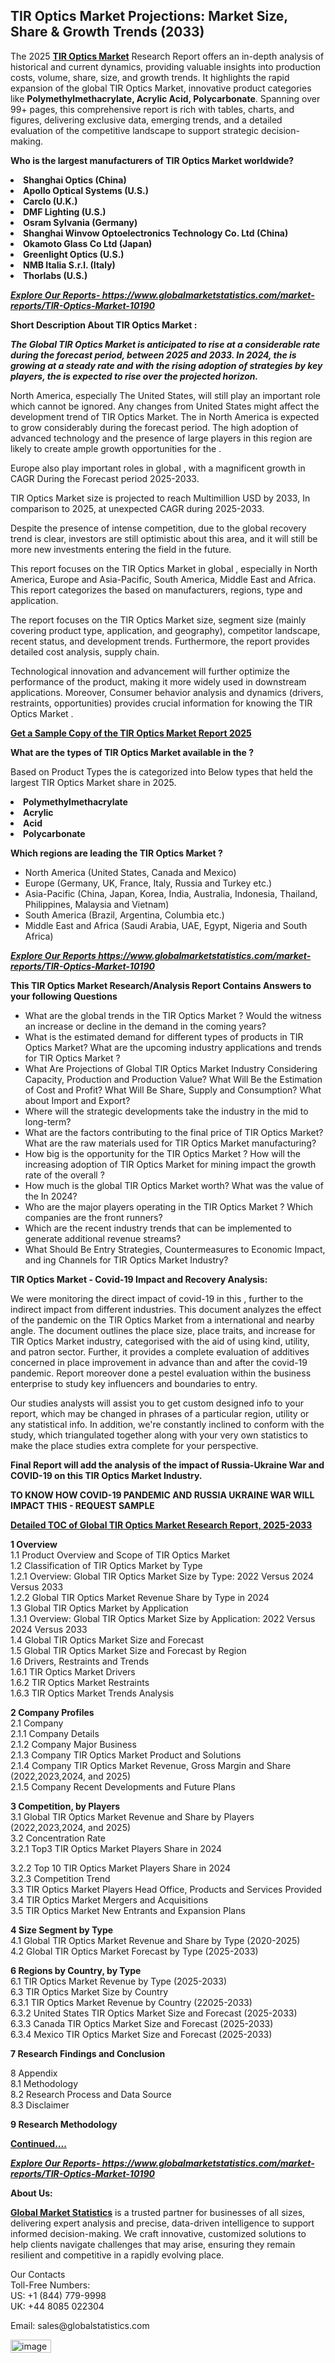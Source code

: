 <h2>TIR Optics Market Projections: Market Size, Share & Growth Trends (2033)</h2><p>The 2025 <strong><a href="https://www.globalmarketstatistics.com/market-reports/TIR-Optics-Market-10190">TIR Optics Market</a></strong> Research Report offers an in-depth analysis of historical and current dynamics, providing valuable insights into production costs, volume, share, size, and growth trends. It highlights the rapid expansion of the global TIR Optics Market, innovative product categories like <strong>Polymethylmethacrylate, Acrylic Acid, Polycarbonate</strong>. Spanning over 99+ pages, this comprehensive report is rich with tables, charts, and figures, delivering exclusive data, emerging trends, and a detailed evaluation of the competitive landscape to support strategic decision-making.</p><p><strong>Who is the largest manufacturers of TIR Optics Market worldwide?</strong></p><p><strong><li>Shanghai Optics (China)<li>Apollo Optical Systems (U.S.)<li>Carclo (U.K.)<li>DMF Lighting (U.S.)<li>Osram Sylvania (Germany)<li>Shanghai Winvow Optoelectronics Technology Co. Ltd (China)<li>Okamoto Glass Co Ltd (Japan)<li>Greenlight Optics (U.S.)<li>NMB Italia S.r.l. (Italy)<li>Thorlabs (U.S.)</strong></p><p><strong><em><a href="https://www.globalmarketstatistics.com/market-reports/TIR-Optics-Market-10190">Explore Our Reports-&nbsp;https://www.globalmarketstatistics.com/market-reports/TIR-Optics-Market-10190</a></em></strong></p><p><strong>Short Description About TIR Optics Market :</strong></p><p><strong><em>The Global TIR Optics Market is anticipated to rise at a considerable rate during the forecast period, between 2025 and 2033. In 2024, the is growing at a steady rate and with the rising adoption of strategies by key players, the is expected to rise over the projected horizon.</em></strong></p><p>North America, especially The United States, will still play an important role which cannot be ignored. Any changes from United States might affect the development trend of TIR Optics Market. The in North America is expected to grow considerably during the forecast period. The high adoption of advanced technology and the presence of large players in this region are likely to create ample growth opportunities for the .</p><p>Europe also play important roles in global , with a magnificent growth in CAGR During the Forecast period 2025-2033.</p><p>TIR Optics Market size is projected to reach Multimillion USD by 2033, In comparison to 2025, at unexpected CAGR during 2025-2033.</p><p>Despite the presence of intense competition, due to the global recovery trend is clear, investors are still optimistic about this area, and it will still be more new investments entering the field in the future.</p><p>This report focuses on the TIR Optics Market in global , especially in North America, Europe and Asia-Pacific, South America, Middle East and Africa. This report categorizes the based on manufacturers, regions, type and application.</p><p>The report focuses on the TIR Optics Market size, segment size (mainly covering product type, application, and geography), competitor landscape, recent status, and development trends. Furthermore, the report provides detailed cost analysis, supply chain.</p><p>Technological innovation and advancement will further optimize the performance of the product, making it more widely used in downstream applications. Moreover, Consumer behavior analysis and dynamics (drivers, restraints, opportunities) provides crucial information for knowing the TIR Optics Market .</p><p><strong><a href="https://www.globalmarketstatistics.com/market-reports/TIR-Optics-Market-10190">Get a Sample Copy of the TIR Optics Market Report 2025</a></strong></p><p><strong>What are the types of TIR Optics Market available in the ?</strong></p><p>Based on Product Types the is categorized into Below types that held the largest TIR Optics Market share in 2025.</p><p><strong><li>Polymethylmethacrylate<li>Acrylic<li>Acid<li>Polycarbonate</strong></p><p><strong>Which regions are leading the TIR Optics Market ?</strong></p><ul><li>North America (United States, Canada and Mexico)</li><li>Europe (Germany, UK, France, Italy, Russia and Turkey etc.)</li><li>Asia-Pacific (China, Japan, Korea, India, Australia, Indonesia, Thailand, Philippines, Malaysia and Vietnam)</li><li>South America (Brazil, Argentina, Columbia etc.)</li><li>Middle East and Africa (Saudi Arabia, UAE, Egypt, Nigeria and South Africa)</li></ul><p><strong><em><a href="https://www.globalmarketstatistics.com/market-reports/TIR-Optics-Market-10190">Explore Our Reports https://www.globalmarketstatistics.com/market-reports/TIR-Optics-Market-10190</a></em></strong></p><p><strong>This TIR Optics Market Research/Analysis Report Contains Answers to your following Questions</strong></p><ul><li>What are the global trends in the TIR Optics Market ? Would the witness an increase or decline in the demand in the coming years?</li><li>What is the estimated demand for different types of products in TIR Optics Market? What are the upcoming industry applications and trends for TIR Optics Market ?</li><li>What Are Projections of Global TIR Optics Market Industry Considering Capacity, Production and Production Value? What Will Be the Estimation of Cost and Profit? What Will Be Share, Supply and Consumption? What about Import and Export?</li><li>Where will the strategic developments take the industry in the mid to long-term?</li><li>What are the factors contributing to the final price of TIR Optics Market? What are the raw materials used for TIR Optics Market manufacturing?</li><li>How big is the opportunity for the TIR Optics Market ? How will the increasing adoption of TIR Optics Market for mining impact the growth rate of the overall ?</li><li>How much is the global TIR Optics Market worth? What was the value of the In 2024?</li><li>Who are the major players operating in the TIR Optics Market ? Which companies are the front runners?</li><li>Which are the recent industry trends that can be implemented to generate additional revenue streams?</li><li>What Should Be Entry Strategies, Countermeasures to Economic Impact, and ing Channels for TIR Optics Market Industry?</li></ul><p><strong>TIR Optics Market - Covid-19 Impact and Recovery Analysis:</strong></p><p>We were monitoring the direct impact of covid-19 in this , further to the indirect impact from different industries. This document analyzes the effect of the pandemic on the TIR Optics Market from a international and nearby angle. The document outlines the place size, place traits, and increase for TIR Optics Market industry, categorised with the aid of using kind, utility, and patron sector. Further, it provides a complete evaluation of additives concerned in place improvement in advance than and after the covid-19 pandemic. Report moreover done a pestel evaluation within the business enterprise to study key influencers and boundaries to entry.</p><p>Our studies analysts will assist you to get custom designed info to your report, which may be changed in phrases of a particular region, utility or any statistical info. In addition, we're constantly inclined to conform with the study, which triangulated together along with your very own statistics to make the place studies extra complete for your perspective.</p><p><strong>Final Report will add the analysis of the impact of Russia-Ukraine War and COVID-19 on this TIR Optics Market Industry.</strong></p><p><strong>TO KNOW HOW COVID-19 PANDEMIC AND RUSSIA UKRAINE WAR WILL IMPACT THIS - REQUEST SAMPLE</strong></p><p><strong><a href="https://www.globalmarketstatistics.com/market-reports/TIR-Optics-Market-10190">Detailed TOC of Global TIR Optics Market Research Report, 2025-2033</a></strong></p><p><strong>1 Overview</strong><br /> 1.1 Product Overview and Scope of TIR Optics Market<br /> 1.2 Classification of TIR Optics Market by Type<br /> 1.2.1 Overview: Global TIR Optics Market Size by Type: 2022 Versus 2024 Versus 2033<br /> 1.2.2 Global TIR Optics Market Revenue Share by Type in 2024<br /> 1.3 Global TIR Optics Market by Application<br /> 1.3.1 Overview: Global TIR Optics Market Size by Application: 2022&nbsp;Versus 2024 Versus 2033<br /> 1.4 Global TIR Optics Market Size and Forecast<br /> 1.5 Global TIR Optics Market Size and Forecast by Region<br /> 1.6 Drivers, Restraints and Trends<br /> 1.6.1 TIR Optics Market Drivers<br /> 1.6.2 TIR Optics Market Restraints<br /> 1.6.3 TIR Optics Market Trends Analysis</p><p><strong>2 Company Profiles</strong><br /> 2.1 Company<br /> 2.1.1 Company Details<br /> 2.1.2 Company Major Business<br /> 2.1.3 Company TIR Optics Market Product and Solutions<br /> 2.1.4 Company TIR Optics Market Revenue, Gross Margin and Share (2022,2023,2024, and 2025)<br /> 2.1.5 Company Recent Developments and Future Plans</p><p><strong>3 Competition, by Players</strong><br /> 3.1 Global TIR Optics Market Revenue and Share by Players (2022,2023,2024, and 2025)<br /> 3.2 Concentration Rate<br /> 3.2.1 Top3 TIR Optics Market Players Share in 2024</p><p>3.2.2 Top 10 TIR Optics Market Players Share in 2024<br /> 3.2.3 Competition Trend<br /> 3.3 TIR Optics Market Players Head Office, Products and Services Provided<br /> 3.4 TIR Optics Market Mergers and Acquisitions<br /> 3.5 TIR Optics Market New Entrants and Expansion Plans</p><p><strong>4 Size Segment by Type</strong><br /> 4.1 Global TIR Optics Market Revenue and Share by Type (2020-2025)<br /> 4.2 Global TIR Optics Market Forecast by Type (2025-2033)</p><p><strong>6 Regions by Country, by Type</strong><br /> 6.1 TIR Optics Market Revenue by Type (2025-2033)<br /> 6.3 TIR Optics Market Size by Country<br /> 6.3.1 TIR Optics Market Revenue by Country (22025-2033)<br /> 6.3.2 United States TIR Optics Market Size and Forecast (2025-2033)<br /> 6.3.3 Canada TIR Optics Market Size and Forecast (2025-2033)<br /> 6.3.4 Mexico TIR Optics Market Size and Forecast (2025-2033)</p><p><strong>7 Research Findings and Conclusion</strong></p><p>8 Appendix<br /> 8.1 Methodology<br /> 8.2 Research Process and Data Source<br /> 8.3 Disclaimer</p><p><strong>9 Research Methodology</strong></p><p><strong><a href="https://www.globalmarketstatistics.com/market-reports/TIR-Optics-Market-10190">Continued&hellip;.</a></strong></p><p><strong><em><a href="https://www.globalmarketstatistics.com/market-reports/TIR-Optics-Market-10190">Explore Our Reports-&nbsp;https://www.globalmarketstatistics.com/market-reports/TIR-Optics-Market-10190</a></em></strong></p><p><strong>About Us:</strong></p><p><strong><a href="https://www.globalmarketstatistics.com/">Global Market Statistics</a></strong> is a trusted partner for businesses of all sizes, delivering expert analysis and precise, data-driven intelligence to support informed decision-making. We craft innovative, customized solutions to help clients navigate challenges that may arise, ensuring they remain resilient and competitive in a rapidly evolving place.</p><p>Our Contacts<br /> Toll-Free Numbers:<br /> US: +1 (844) 779-9998<br /> UK: +44 8085 022304</p><p>Email: sales@globalstatistics.com</p>
<img width="65" height="21" alt="image" src="https://github.com/user-attachments/assets/8105d4ca-0f4e-4c74-8bb5-23e979d53656" />
